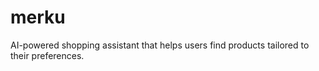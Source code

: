 # merku
AI-powered shopping assistant that helps users find products tailored to their preferences.
